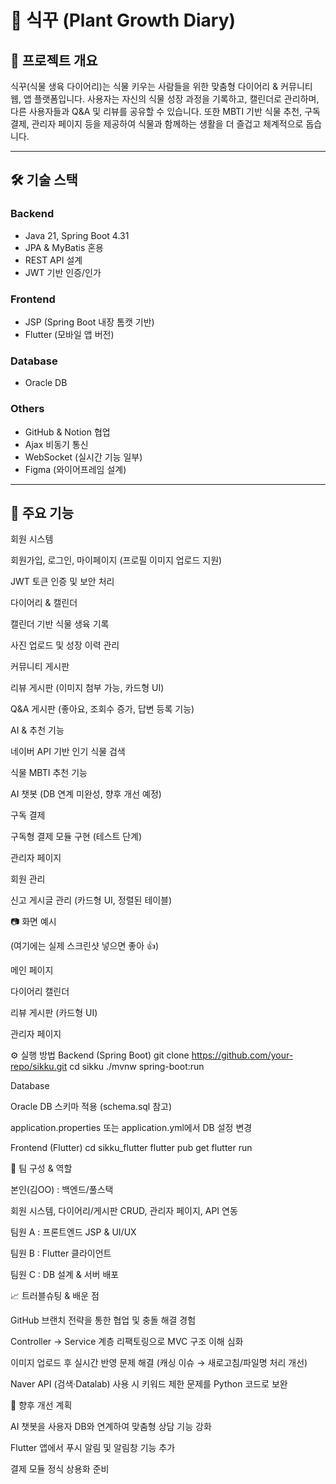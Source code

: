 # 🌱 식꾸 (Plant Growth Diary)
## 📌 프로젝트 개요

식꾸(식물 생육 다이어리)는 식물 키우는 사람들을 위한 맞춤형 다이어리 & 커뮤니티 웹, 앱 플랫폼입니다.
사용자는 자신의 식물 성장 과정을 기록하고, 캘린더로 관리하며, 다른 사용자들과 Q&A 및 리뷰를 공유할 수 있습니다.
또한 MBTI 기반 식물 추천, 구독 결제, 관리자 페이지 등을 제공하여 식물과 함께하는 생활을 더 즐겁고 체계적으로 돕습니다.

---

## 🛠 기술 스택

### Backend
- Java 21, Spring Boot 4.31
- JPA & MyBatis 혼용
- REST API 설계
- JWT 기반 인증/인가

### Frontend
- JSP (Spring Boot 내장 톰캣 기반)
- Flutter (모바일 앱 버전)
  
### Database
- Oracle DB

### Others
- GitHub & Notion 협업
- Ajax 비동기 통신
- WebSocket (실시간 기능 일부)
- Figma (와이어프레임 설계)

---

## 🚀 주요 기능

회원 시스템

회원가입, 로그인, 마이페이지 (프로필 이미지 업로드 지원)

JWT 토큰 인증 및 보안 처리

다이어리 & 캘린더

캘린더 기반 식물 생육 기록

사진 업로드 및 성장 이력 관리

커뮤니티 게시판

리뷰 게시판 (이미지 첨부 가능, 카드형 UI)

Q&A 게시판 (좋아요, 조회수 증가, 답변 등록 기능)

AI & 추천 기능

네이버 API 기반 인기 식물 검색

식물 MBTI 추천 기능

AI 챗봇 (DB 연계 미완성, 향후 개선 예정)

구독 결제

구독형 결제 모듈 구현 (테스트 단계)

관리자 페이지

회원 관리

신고 게시글 관리 (카드형 UI, 정렬된 테이블)

📷 화면 예시

(여기에는 실제 스크린샷 넣으면 좋아 👍)

메인 페이지

다이어리 캘린더

리뷰 게시판 (카드형 UI)

관리자 페이지

⚙️ 실행 방법
Backend (Spring Boot)
git clone https://github.com/your-repo/sikku.git
cd sikku
./mvnw spring-boot:run

Database

Oracle DB 스키마 적용 (schema.sql 참고)

application.properties 또는 application.yml에서 DB 설정 변경

Frontend (Flutter)
cd sikku_flutter
flutter pub get
flutter run

👥 팀 구성 & 역할

본인(김OO) : 백엔드/풀스택

회원 시스템, 다이어리/게시판 CRUD, 관리자 페이지, API 연동

팀원 A : 프론트엔드 JSP & UI/UX

팀원 B : Flutter 클라이언트

팀원 C : DB 설계 & 서버 배포

📈 트러블슈팅 & 배운 점

GitHub 브랜치 전략을 통한 협업 및 충돌 해결 경험

Controller → Service 계층 리팩토링으로 MVC 구조 이해 심화

이미지 업로드 후 실시간 반영 문제 해결 (캐싱 이슈 → 새로고침/파일명 처리 개선)

Naver API (검색·Datalab) 사용 시 키워드 제한 문제를 Python 코드로 보완

🔮 향후 개선 계획

AI 챗봇을 사용자 DB와 연계하여 맞춤형 상담 기능 강화

Flutter 앱에서 푸시 알림 및 알림창 기능 추가

결제 모듈 정식 상용화 준비
